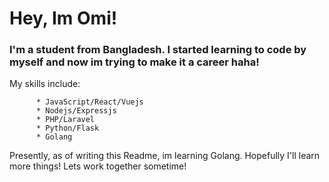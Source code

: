 # Hey, Im Omi!

### I'm a student from Bangladesh. I started learning to code by myself and now im trying to make it a career haha!
My skills include:

          * JavaScript/React/Vuejs
          * Nodejs/Expressjs
          * PHP/Laravel
          * Python/Flask
          * Golang

Presently, as of writing this Readme, im learning Golang. Hopefully I'll learn more things! Lets work together sometime!
                                                                              
                                                                              
      
